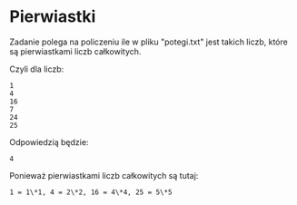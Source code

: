 # Pierwiastki

Zadanie polega na policzeniu ile w pliku "potegi.txt"
jest takich liczb, które są pierwiastkami liczb całkowitych.

Czyli dla liczb:
```
1
4
16
7
24
25
```

Odpowiedzią będzie:
```
4
```

Ponieważ pierwiastkami liczb całkowitych są tutaj: 
```
1 = 1\*1, 4 = 2\*2, 16 = 4\*4, 25 = 5\*5
```